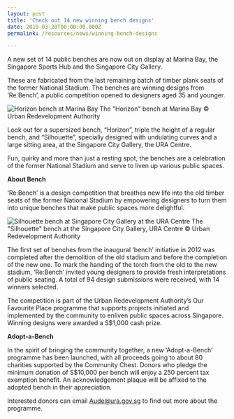 ```yaml
---
layout: post
title: 'Check out 14 new winning bench designs'
date: 2019-03-20T00:00:00.000Z
permalink: /resources/news/winning-bench-designs

---
```


A new set of 14 public benches are now out on display at Marina Bay, the Singapore Sports Hub and the Singapore City Gallery.

These are fabricated from the last remaining batch of timber plank seats of the former National Stadium. The benches are winning designs from ‘Re:Bench’, a public competition opened to designers aged 35 and younger.  

![Horizon bench at Marina Bay](/images/Bench_Horizon_2019.jpg)
The "Horizon" bench at Marina Bay © Urban Redevelopment Authority

Look out for a supersized bench, “Horizon”, triple the height of a regular bench, and “Silhouette”, specially designed with undulating curves and a large sitting area, at the Singapore City Gallery, the URA Centre. 

Fun, quirky and more than just a resting spot, the benches are a celebration of the former National Stadium and serve to liven up various public spaces.

**About Bench**

‘Re:Bench’ is a design competition that breathes new life into the old timber seats of the former National Stadium by empowering designers to turn them into unique benches that make public spaces more delightful. 

![Silhouette bench at Singapore City Gallery at the URA Centre](/images/Bench_Silhouette_2019.jpg)
The "Silhouette" bench at the Singapore City Gallery, URA Centre © Urban Redevelopment Authority

The first set of benches from the inaugural ‘bench’ initiative in 2012 was completed after the demolition of the old stadium and before the completion of the new one. To mark the handing of the torch from the old to the new stadium, ‘Re:Bench’ invited young designers to provide fresh interpretations of public seating. A total of 94 design submissions were received, with 14 winners selected.

The competition is part of the Urban Redevelopment Authority’s Our Favourite Place programme that supports projects initiated and implemented by the community to enliven public spaces across Singapore. Winning designs were awarded a S$1,000 cash prize.

**Adopt-a-Bench**

In the spirit of bringing the community together, a new ‘Adopt-a-Bench’ programme has been launched, with all proceeds going to about 80 charities supported by the Community Chest. Donors who pledge the minimum donation of S$10,000 per bench will enjoy a 250 percent tax exemption benefit. An acknowledgement plaque will be affixed to the adopted bench in their appreciation. 

Interested donors can email Aude@ura.gov.sg to find out more about the programme.




